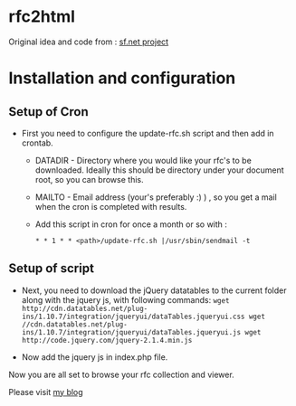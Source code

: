 # rfc2html

Original idea and code from : [sf.net project](http://sourceforge.net/projects/rfc2html-php)

# Installation and configuration

## Setup of Cron

* First you need to configure the update-rfc.sh script and then add in crontab.
    + DATADIR - Directory where you would like your rfc's to be downloaded. Ideally this should be directory under your document root, so you can browse this.
    + MAILTO - Email address (your's preferably :) ) , so you get a mail when the cron is completed with results.
    + Add this script in cron for once a month or so with :

         ``* * 1 * * <path>/update-rfc.sh |/usr/sbin/sendmail -t``

## Setup of script

* Next, you need to download the jQuery datatables to the current folder along with the jquery js, with following commands:
    ``
    wget http://cdn.datatables.net/plug-ins/1.10.7/integration/jqueryui/dataTables.jqueryui.css
    wget //cdn.datatables.net/plug-ins/1.10.7/integration/jqueryui/dataTables.jqueryui.js
    wget http://code.jquery.com/jquery-2.1.4.min.js
    ``

* Now add the jquery js in index.php file.

Now you are all set to browse your rfc collection and viewer.


Please visit [my blog](http://blog.amit-agarwal.co.in "Amit Agarwals blog")

